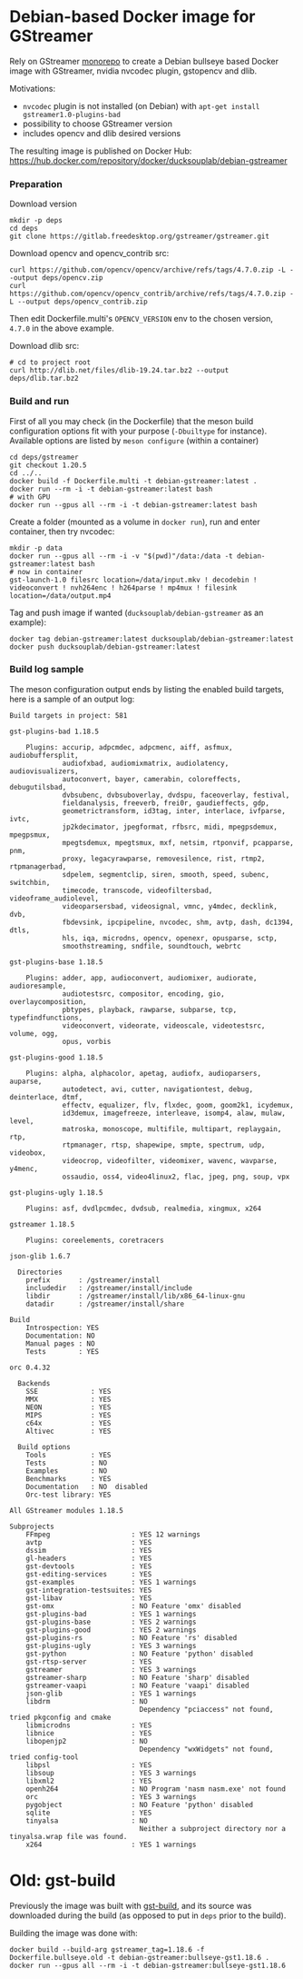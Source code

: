 # Debian-based Docker image for GStreamer

Rely on GStreamer [monorepo](https://gitlab.freedesktop.org/gstreamer/gstreamer) to create a Debian bullseye based Docker image with GStreamer, nvidia nvcodec plugin, gstopencv and dlib.

Motivations:
* `nvcodec` plugin is not installed (on Debian) with `apt-get install gstreamer1.0-plugins-bad`
* possibility to choose GStreamer version
* includes opencv and dlib desired versions

The resulting image is published on Docker Hub: https://hub.docker.com/repository/docker/ducksouplab/debian-gstreamer

### Preparation

Download version

```
mkdir -p deps
cd deps
git clone https://gitlab.freedesktop.org/gstreamer/gstreamer.git
```

Download opencv and opencv_contrib src:
```
curl https://github.com/opencv/opencv/archive/refs/tags/4.7.0.zip -L --output deps/opencv.zip
curl https://github.com/opencv/opencv_contrib/archive/refs/tags/4.7.0.zip -L --output deps/opencv_contrib.zip
```

Then edit Dockerfile.multi's `OPENCV_VERSION` env to the chosen version, `4.7.0` in the above example.

Download dlib src:

```
# cd to project root
curl http://dlib.net/files/dlib-19.24.tar.bz2 --output deps/dlib.tar.bz2
```

### Build and run

First of all you may check (in the Dockerfile) that the meson build configuration options fit with your purpose (`-Dbuiltype` for instance). Available options are listed by `meson configure` (within a container)

```
cd deps/gstreamer
git checkout 1.20.5
cd ../..
docker build -f Dockerfile.multi -t debian-gstreamer:latest .
docker run --rm -i -t debian-gstreamer:latest bash
# with GPU
docker run --gpus all --rm -i -t debian-gstreamer:latest bash
```

Create a folder (mounted as a volume in `docker run`), run and enter container, then try nvcodec:

```
mkdir -p data
docker run --gpus all --rm -i -v "$(pwd)"/data:/data -t debian-gstreamer:latest bash
# now in container
gst-launch-1.0 filesrc location=/data/input.mkv ! decodebin ! videoconvert ! nvh264enc ! h264parse ! mp4mux ! filesink location=/data/output.mp4
```

Tag and push image if wanted (`ducksouplab/debian-gstreamer` as an example):

```
docker tag debian-gstreamer:latest ducksouplab/debian-gstreamer:latest
docker push ducksouplab/debian-gstreamer:latest
```

### Build log sample

The meson configuration output ends by listing the enabled build targets, here is a sample of an output log:

```
Build targets in project: 581

gst-plugins-bad 1.18.5

    Plugins: accurip, adpcmdec, adpcmenc, aiff, asfmux, audiobuffersplit,
             audiofxbad, audiomixmatrix, audiolatency, audiovisualizers,
             autoconvert, bayer, camerabin, coloreffects, debugutilsbad,
             dvbsubenc, dvbsuboverlay, dvdspu, faceoverlay, festival,
             fieldanalysis, freeverb, frei0r, gaudieffects, gdp,
             geometrictransform, id3tag, inter, interlace, ivfparse, ivtc,
             jp2kdecimator, jpegformat, rfbsrc, midi, mpegpsdemux, mpegpsmux,
             mpegtsdemux, mpegtsmux, mxf, netsim, rtponvif, pcapparse, pnm,
             proxy, legacyrawparse, removesilence, rist, rtmp2, rtpmanagerbad,
             sdpelem, segmentclip, siren, smooth, speed, subenc, switchbin,
             timecode, transcode, videofiltersbad, videoframe_audiolevel,
             videoparsersbad, videosignal, vmnc, y4mdec, decklink, dvb,
             fbdevsink, ipcpipeline, nvcodec, shm, avtp, dash, dc1394, dtls,
             hls, iqa, microdns, opencv, openexr, opusparse, sctp,
             smoothstreaming, sndfile, soundtouch, webrtc

gst-plugins-base 1.18.5

    Plugins: adder, app, audioconvert, audiomixer, audiorate, audioresample,
             audiotestsrc, compositor, encoding, gio, overlaycomposition,
             pbtypes, playback, rawparse, subparse, tcp, typefindfunctions,
             videoconvert, videorate, videoscale, videotestsrc, volume, ogg,
             opus, vorbis

gst-plugins-good 1.18.5

    Plugins: alpha, alphacolor, apetag, audiofx, audioparsers, auparse,
             autodetect, avi, cutter, navigationtest, debug, deinterlace, dtmf,
             effectv, equalizer, flv, flxdec, goom, goom2k1, icydemux,
             id3demux, imagefreeze, interleave, isomp4, alaw, mulaw, level,
             matroska, monoscope, multifile, multipart, replaygain, rtp,
             rtpmanager, rtsp, shapewipe, smpte, spectrum, udp, videobox,
             videocrop, videofilter, videomixer, wavenc, wavparse, y4menc,
             ossaudio, oss4, video4linux2, flac, jpeg, png, soup, vpx

gst-plugins-ugly 1.18.5

    Plugins: asf, dvdlpcmdec, dvdsub, realmedia, xingmux, x264

gstreamer 1.18.5

    Plugins: coreelements, coretracers

json-glib 1.6.7

  Directories
    prefix       : /gstreamer/install
    includedir   : /gstreamer/install/include
    libdir       : /gstreamer/install/lib/x86_64-linux-gnu
    datadir      : /gstreamer/install/share

Build
    Introspection: YES
    Documentation: NO
    Manual pages : NO
    Tests        : YES

orc 0.4.32

  Backends
    SSE             : YES
    MMX             : YES
    NEON            : YES
    MIPS            : YES
    c64x            : YES
    Altivec         : YES

  Build options
    Tools           : YES
    Tests           : NO
    Examples        : NO
    Benchmarks      : YES
    Documentation   : NO  disabled
    Orc-test library: YES

All GStreamer modules 1.18.5

Subprojects
    FFmpeg                    : YES 12 warnings
    avtp                      : YES
    dssim                     : YES
    gl-headers                : YES
    gst-devtools              : YES
    gst-editing-services      : YES
    gst-examples              : YES 1 warnings
    gst-integration-testsuites: YES
    gst-libav                 : YES
    gst-omx                   : NO Feature 'omx' disabled
    gst-plugins-bad           : YES 1 warnings
    gst-plugins-base          : YES 2 warnings
    gst-plugins-good          : YES 2 warnings
    gst-plugins-rs            : NO Feature 'rs' disabled
    gst-plugins-ugly          : YES 3 warnings
    gst-python                : NO Feature 'python' disabled
    gst-rtsp-server           : YES
    gstreamer                 : YES 3 warnings
    gstreamer-sharp           : NO Feature 'sharp' disabled
    gstreamer-vaapi           : NO Feature 'vaapi' disabled
    json-glib                 : YES 1 warnings
    libdrm                    : NO
                                Dependency "pciaccess" not found, tried pkgconfig and cmake
    libmicrodns               : YES
    libnice                   : YES
    libopenjp2                : NO
                                Dependency "wxWidgets" not found, tried config-tool
    libpsl                    : YES
    libsoup                   : YES 3 warnings
    libxml2                   : YES
    openh264                  : NO Program 'nasm nasm.exe' not found
    orc                       : YES 3 warnings
    pygobject                 : NO Feature 'python' disabled
    sqlite                    : YES
    tinyalsa                  : NO
                                Neither a subproject directory nor a tinyalsa.wrap file was found.
    x264                      : YES 1 warnings
```

# Old: gst-build

Previously the image was built with [gst-build](https://gitlab.freedesktop.org/gstreamer/gst-build), and its source was downloaded during the build (as opposed to put in `deps` prior to the build).

Building the image was done with:
```
docker build --build-arg gstreamer_tag=1.18.6 -f Dockerfile.bullseye.old -t debian-gstreamer:bullseye-gst1.18.6 .
docker run --gpus all --rm -i -t debian-gstreamer:bullseye-gst1.18.6
```